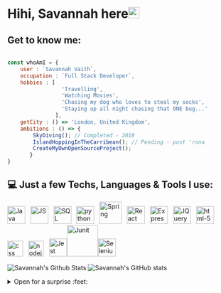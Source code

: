 # Hihi, Savannah here<img src="https://media.giphy.com/media/hvRJCLFzcasrR4ia7z/giphy.gif" width="25px">

## Get to know me:

```javascript

const whoAmI = {
    user : `Savannah Vaith`,
    occupation : `Full Stack Developer`,
    hobbies : [
                 'Travelling',
                 'Watching Movies',
                 'Chasing my dog who loves to steal my socks',
                 'Staying up all night chasing that ONE bug...'
               ],
    getCity : () => 'London, United Kingdom',
    ambitions : () => {
        SkyDiving(); // Completed - 2018
        IslandHoppingInTheCarribean(); // Pending - post 'rona
        CreateMyOwnOpenSourceProject(); 
       }
}

```
## 💻 Just a few Techs, Languages & Tools I use:

<img src="https://i.imgur.com/FI6zNOd.png" width="40px" alt="Java"/> &nbsp; <img src="https://i.imgur.com/o0GEoUG.png" width="40px" alt="JS"/> &nbsp; <img src="https://i.imgur.com/p0iInfp.png" width="40px" alt="SQL"/> &nbsp; <img src="https://i.imgur.com/Gt41wVy.png" width="40px" alt="python" /> &nbsp; 
<img src="https://i.imgur.com/s9UZ2zj.png" width="50px" alt="Spring"/> &nbsp; <img src="https://i.imgur.com/G4ewIRk.png" width="40px" alt="React"/> &nbsp; <img src="https://i.imgur.com/FfL7MyP.png" width="40px" alt="Express"/> &nbsp; <img src="https://i.imgur.com/d5p2RSI.png" width="40px" alt="JQuery"/> &nbsp; <img src="https://i.imgur.com/TSZVG5g.png" width="40px" alt="html-5" /> &nbsp; <img src="https://i.imgur.com/9xbG6Ox.png" width="35px" alt="css"/> &nbsp; <img src="https://i.imgur.com/uGHPrRG.png" width="35px" alt="nodejs"/> &nbsp; <img src="https://i.imgur.com/KU5xR5u.png" width="40px" alt="Jest"/><img src="https://i.imgur.com/1z0WLUq.png" width="70px" alt="Junit"/><img src="https://i.imgur.com/pMeFDIZ.png" width="40px" alt="Selenium"/>

![Savannah's Github Stats](https://github-readme-stats.vercel.app/api/top-langs/?username=savannahvaith&layout=compact&hide_border=false&theme=darcula&bg_color=00000000&langs_count=6) ![Savannah's GitHub stats](https://github-readme-stats.vercel.app/api?username=savannahvaith&count_private=true&layout=compact&hide_border=false&theme=darcula&bg_color=00000000)

<details>
    <summary> Open for a surprise :feet: </summary>
    <img src="https://i.imgur.com/icyGVDY.jpg" width="250px" alt="Cute Doggy"/> 
    <p> Here's the culprit who loves to steal my socks - Milo </p>
</details>


